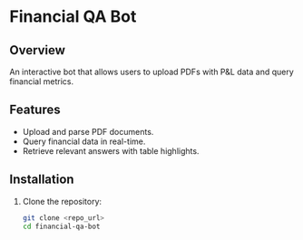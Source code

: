 # Financial QA Bot

## Overview
An interactive bot that allows users to upload PDFs with P&L data and query financial metrics.

## Features
- Upload and parse PDF documents.
- Query financial data in real-time.
- Retrieve relevant answers with table highlights.

## Installation
1. Clone the repository:
   ```bash
   git clone <repo_url>
   cd financial-qa-bot
